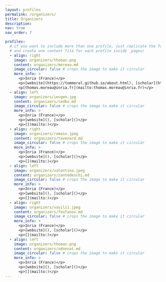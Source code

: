 ```yaml
---
layout: profiles
permalink: /organizers/
title: Organizers
description: 
nav: true
nav_order: 7

profiles:
  # if you want to include more than one profile, just replicate the following block
  # and create one content file for each profile inside _pages/
  - align: right
    image: organizers/thomas.png
    content: organizers/moreau.md
    image_circular: false # crops the image to make it circular
    more_info: >
      <p>Inria (France)</p>
      <p>[website](https://tommoral.github.io/about.html), [scholar](https://scholar.google.fr/citations?user=HEO_PsAAAAAJ)</p>
      <p[thomas.moreau@inria.fr](mailto:thomas.moreau@inria.fr)</p>
  - align: left
    image: organizers/ievgen.jpg
    content: organizers/redko.md
    image_circular: false # crops the image to make it circular
    more_info: >
      <p>Inria (France)</p>
      <p>[website](), [scholar]()</p>
      <p>[](mailto:)</p>
  - align: right
    image: organizers/romain.jpeg
    content: organizers/tavenard.md
    image_circular: false # crops the image to make it circular
    more_info: >
      <p>Inria (France)</p>
      <p>[website](), [scholar]()</p>
      <p>[](mailto:)</p>
  - align: left
    image: organizers/valentina.jpeg
    content: organizers/zantedeschi.md
    image_circular: false # crops the image to make it circular
    more_info: >
      <p>Inria (France)</p>
      <p>[website](), [scholar]()</p>
      <p>[](mailto:)</p>
  - align: right
    image: organizers/vasilii.jpeg
    content: organizers/feofanov.md
    image_circular: false # crops the image to make it circular
    more_info: >
      <p>Inria (France)</p>
      <p>[website](), [scholar]()</p>
      <p>[](mailto:)</p>
  - align: left
    image: organizers/thomas.png
    content: organizers/odonnat.md
    image_circular: false # crops the image to make it circular
    more_info: >
      <p>Inria (France)</p>
      <p>[website](), [scholar]()</p>
      <p>[](mailto:)</p>
---
```


